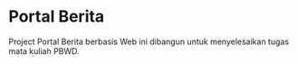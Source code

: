 # Portal Berita
Project Portal Berita berbasis Web ini dibangun untuk menyelesaikan tugas mata kuliah PBWD.
